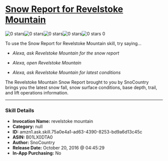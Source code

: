 # [Snow Report for Revelstoke Mountain](http://alexa.amazon.com/#skills/amzn1.ask.skill.75a0e4a1-ad63-4390-8253-bd9a6d13c45c)
![0 stars](../../images/ic_star_border_black_18dp_1x.png)![0 stars](../../images/ic_star_border_black_18dp_1x.png)![0 stars](../../images/ic_star_border_black_18dp_1x.png)![0 stars](../../images/ic_star_border_black_18dp_1x.png)![0 stars](../../images/ic_star_border_black_18dp_1x.png) 0

To use the Snow Report for Revelstoke Mountain skill, try saying...

* *Alexa, ask Revelstoke Mountain for the snow report*

* *Alexa, open Revelstoke Mountain*

* *Alexa, ask Revelstoke Mountain for latest conditions*

The Revelstoke Mountain Snow Report brought to you by SnoCountry brings you the latest snow fall, snow surface conditions,  base depth, trail, and lift operations information.

***

### Skill Details

* **Invocation Name:** revelstoke mountain
* **Category:** null
* **ID:** amzn1.ask.skill.75a0e4a1-ad63-4390-8253-bd9a6d13c45c
* **ASIN:** B01LX0DTA0
* **Author:** SnoCountry
* **Release Date:** October 20, 2016 @ 04:45:29
* **In-App Purchasing:** No
